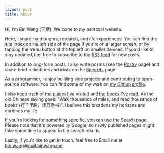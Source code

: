 ```yaml
---
layout: post
title: About
---
```


Hi, I’m Bin Wang (王斌). Welcome to my personal website.

Here, I share my thoughts, research, and life experiences. You can find the site index on the left side of the page if you're on a larger screen, or by tapping the menu button at the top left on smaller devices. If you'd like to stay updated, feel free to subscribe to the [RSS feed](/feed.xml) for new posts.

In addition to long-form posts, I also write poems (see the [Poetry](/poetry) page) and share brief reflections and ideas on the [Snippets](/snippets) page.

As a programmer, I enjoy building side projects and contributing to open-source software. You can find some of my work on [my Github profile](https://github.com/wb14123).

I also keep track of the [places I've visited](/travel.html) and [the books I've read](/read.html). As the old Chinese saying goes: "Walk thousands of miles, and read thousands of books (行千里路，读万卷书)". I believe this broadens my horizons and enriches my life.

If you're looking for something specific, you can use the [Search](/search.html) page. Please note that it's powered by Google, so newly published pages might take some time to appear in the search results.

Lastly, if you'd like to get in touch, feel free to Email me at [bin.wang@mail.binwang.me](mailto:bin.wang@mail.binwang.me).

